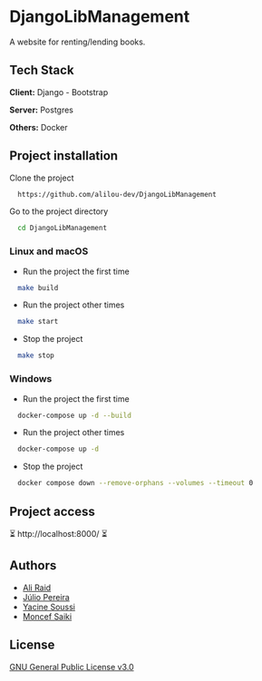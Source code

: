# DjangoLibManagement

A website for renting/lending books.

## Tech Stack

**Client:** Django - Bootstrap

**Server:** Postgres

**Others:** Docker

## Project installation

Clone the project

```bash
  https://github.com/alilou-dev/DjangoLibManagement
```

Go to the project directory

```bash
  cd DjangoLibManagement
```

### Linux and macOS

- Run the project the first time

```bash
  make build
```

- Run the project other times

```bash
  make start
```

- Stop the project

```bash
  make stop
```

### Windows

- Run the project the first time

```bash
  docker-compose up -d --build
```

- Run the project other times

```bash
  docker-compose up -d
```

- Stop the project

```bash
  docker compose down --remove-orphans --volumes --timeout 0
```

## Project access

⏳ http://localhost:8000/ ⏳

## Authors

- [Ali Raid](https://github.com/alilou-dev)
- [Júlio Pereira](https://github.com/Roulioo)
- [Yacine Soussi](https://www.github.com/YacineSoussi)
- [Moncef Saiki](https://github.com/moncefSaiki)

## License

[GNU General Public License v3.0](https://choosealicense.com/licenses/gpl-3.0/)
